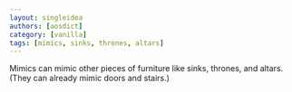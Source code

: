 ```yaml
---
layout: singleidea
authors: [aosdict]
category: [vanilla]
tags: [mimics, sinks, thrones, altars]
---
```

Mimics can mimic other pieces of furniture like sinks, thrones, and altars. (They can already mimic doors and stairs.)
